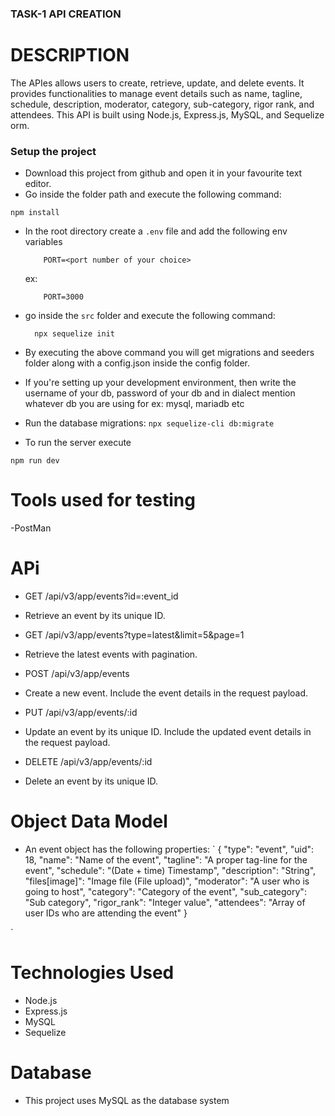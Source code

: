### TASK-1 API CREATION

# DESCRIPTION
The APIes allows users to create, retrieve, update, and delete events. It provides functionalities to manage event details such as name, tagline, schedule, description, moderator, category, sub-category, rigor rank, and attendees. This API is built using Node.js, Express.js, MySQL, and Sequelize orm.





### Setup the project

 - Download this project from github and open it in your favourite text editor. 
 - Go inside the folder path and execute the following command:
  ```
  npm install
  ```
 - In the root directory create a `.env` file and add the following env variables
    ```
        PORT=<port number of your choice>
    ```
    ex: 
    ```
        PORT=3000
    ```
 - go inside the `src` folder and execute the following command:
    ```
      npx sequelize init
    ```
 - By executing the above command you will get migrations and seeders folder along with a config.json inside the config folder. 
 - If you're setting up your development environment, then write the username of your db, password of your db and in dialect mention whatever db you are using for ex: mysql, mariadb etc

 - Run the database migrations: `npx sequelize-cli db:migrate`


 - To run the server execute
 ```
 npm run dev
 ```
 # Tools used for testing
 -PostMan 

 # APi
- GET /api/v3/app/events?id=:event_id

- Retrieve an event by its unique ID.

- GET /api/v3/app/events?type=latest&limit=5&page=1

- Retrieve the latest events with pagination.

- POST /api/v3/app/events

- Create a new event. Include the event details in the request payload.

- PUT /api/v3/app/events/:id

- Update an event by its unique ID. Include the updated event details in the request payload.

- DELETE /api/v3/app/events/:id

- Delete an event by its unique ID.

# Object Data Model
- An event object has the following properties:
`
{
  "type": "event",
  "uid": 18,
  "name": "Name of the event",
  "tagline": "A proper tag-line for the event",
  "schedule": "(Date + time) Timestamp",
  "description": "String",
  "files[image]": "Image file (File upload)",
  "moderator": "A user who is going to host",
  "category": "Category of the event",
  "sub_category": "Sub category",
  "rigor_rank": "Integer value",
  "attendees": "Array of user IDs who are attending the event"
}

`

# Technologies Used
- Node.js
- Express.js
- MySQL
- Sequelize

# Database
- This project uses MySQL as the database system